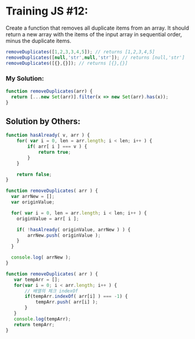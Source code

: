 # Training JS #12:

Create a function that removes all duplicate items from an array. It should return a new array with the items of the input array in sequential order, minus the duplicate items.

```js
removeDuplicates([1,2,3,3,4,5]); // returns [1,2,3,4,5]
removeDuplicates([null,'str',null,'str']); // returns [null,'str']
removeDuplicates([{},{}]); // returns [{},{}]
```

### My Solution:
```js
function removeDuplicates(arr) {
  return [...new Set(arr)].filter(x => new Set(arr).has(x));
}
```

## Solution by Others:
```js
function hasAlready( v, arr ) {
    for( var i = 0, len = arr.length; i < len; i++ ) {
        if( arr[ i ] === v ) {
            return true;
        }
    }

    return false;
}

function removeDuplicates( arr ) {
  var arrNew = [];
  var originValue;

  for( var i = 0, len = arr.length; i < len; i++ ) {
    originValue = arr[ i ];

    if( !hasAlready( originValue, arrNew ) ) {
        arrNew.push( originValue );
    }
  }

  console.log( arrNew );
}
```

```js
function removeDuplicates( arr ) {
   var tempArr = [];
   for(var i = 0; i < arr.length; i++ ) {
       // 배열의 체크 indexOf
       if(tempArr.indexOf( arr[i] ) === -1) {
           tempArr.push( arr[i] );
       }
   }
   console.log(tempArr);
   return tempArr;
}
```
